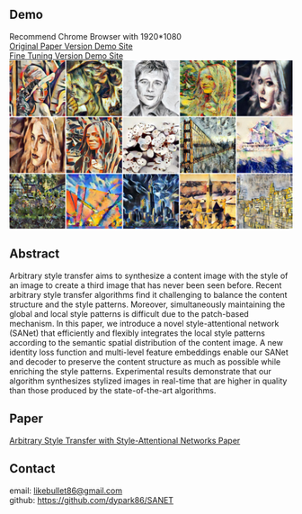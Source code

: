 ## Demo
Recommend Chrome Browser with 1920*1080<br>
[Original Paper Version Demo Site](http://style.airi.kr/ori_demo)<br>
[Fine Tuning Version Demo Site](http://style.airi.kr/demo)
<br>
![ex_screenshot](./images/head.jpg)
## Abstract
Arbitrary style transfer aims to synthesize a content image with the style of an image to create a third image that has never been seen before. Recent arbitrary style transfer algorithms find it challenging to balance the content structure and the style patterns. Moreover, simultaneously maintaining the global and local style patterns is difficult due to the patch-based mechanism. In this paper, we introduce a novel style-attentional network (SANet) that efficiently and flexibly integrates the local style patterns according to the semantic spatial distribution of the content image. A new identity loss function and multi-level feature embeddings enable our SANet and decoder to preserve the content structure as much as possible while enriching the style patterns. Experimental results demonstrate that our algorithm synthesizes stylized images in real-time that are higher in quality than those produced by the state-of-the-art algorithms.
## Paper
[Arbitrary Style Transfer with Style-Attentional Networks Paper](https://arxiv.org/abs/1812.02342)
## Contact
email: likebullet86@gmail.com <br>
github: https://github.com/dypark86/SANET
